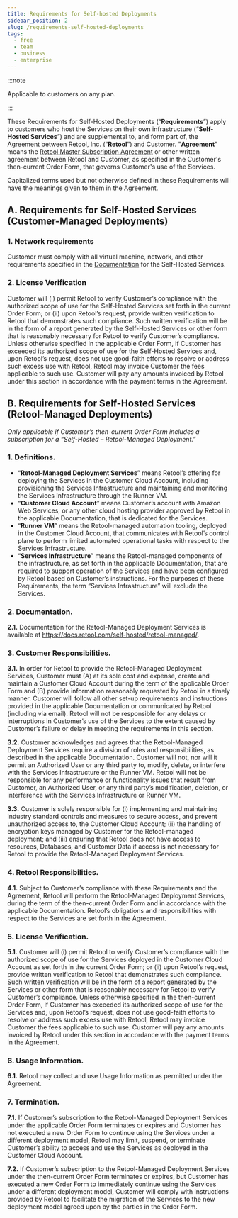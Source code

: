 ```yaml
---
title: Requirements for Self-hosted Deployments
sidebar_position: 2
slug: /requirements-self-hosted-deployments
tags:
  - free
  - team
  - business
  - enterprise
---
```


:::note

Applicable to customers on any plan.

:::

These Requirements for Self-Hosted Deployments (“**Requirements**”) apply to customers who host the Services on their own infrastructure (“**Self-Hosted Services**”) and are supplemental to, and form part of, the Agreement between Retool, Inc. (“**Retool**”) and Customer. "**Agreement**" means the [Retool Master Subscription Agreement](https://docs.retool.com/legal/master-subscription-agreement) or other written agreement between Retool and Customer, as specified in the Customer's then-current Order Form, that governs Customer's use of the Services.

Capitalized terms used but not otherwise defined in these Requirements will have the meanings given to them in the Agreement.

## A. Requirements for Self-Hosted Services (Customer-Managed Deployments)

### 1. Network requirements

Customer must comply with all virtual machine, network, and other requirements specified in the [Documentation](https://docs.retool.com/self-hosted/) for the Self-Hosted Services.

### 2. License Verification

Customer will (i) permit Retool to verify Customer’s compliance with the authorized scope of use for the Self-Hosted Services set forth in the current Order Form; or (ii) upon Retool’s request, provide written verification to Retool that demonstrates such compliance. Such written verification will be in the form of a report generated by the Self-Hosted Services or other form that is reasonably necessary for Retool to verify Customer’s compliance. Unless otherwise specified in the applicable Order Form, if Customer has exceeded its authorized scope of use for the Self-Hosted Services and, upon Retool’s request, does not use good-faith efforts to resolve or address such excess use with Retool, Retool may invoice Customer the fees applicable to such use. Customer will pay any amounts invoiced by Retool under this section in accordance with the payment terms in the Agreement.

## B. Requirements for Self-Hosted Services (Retool-Managed Deployments)

_Only applicable if Customer’s then-current Order Form includes a subscription for a “Self-Hosted – Retool-Managed Deployment.”_

### 1. Definitions.

- “**Retool-Managed Deployment Services**” means Retool’s offering for deploying the Services in the Customer Cloud Account, including provisioning the Services Infrastructure and maintaining and monitoring the Services Infrastructure through the Runner VM.
- “**Customer Cloud Account**” means Customer’s account with Amazon Web Services, or any other cloud hosting provider approved by Retool in the applicable Documentation, that is dedicated for the Services.
- “**Runner VM**” means the Retool-managed automation tooling, deployed in the Customer Cloud Account, that communicates with Retool’s control plane to perform limited automated operational tasks with respect to the Services Infrastructure. 
- “**Services Infrastructure**” means the Retool-managed components of the infrastructure, as set forth in the applicable Documentation, that are required to support operation of the Services and have been configured by Retool based on Customer’s instructions. For the purposes of these Requirements, the term “Services Infrastructure” will exclude the Services.

### 2. Documentation.

**2.1.** Documentation for the Retool-Managed Deployment Services is available at https://docs.retool.com/self-hosted/retool-managed/.

### 3. Customer Responsibilities.

**3.1.** In order for Retool to provide the Retool-Managed Deployment Services, Customer must (A) at its sole cost and expense, create and maintain a Customer Cloud Account during the term of the applicable Order Form and (B) provide information reasonably requested by Retool in a timely manner. Customer will follow all other set-up requirements and instructions provided in the applicable Documentation or communicated by Retool (including via email). Retool will not be responsible for any delays or interruptions in Customer’s use of the Services to the extent caused by Customer’s failure or delay in meeting the requirements in this section.

**3.2.** Customer acknowledges and agrees that the Retool-Managed Deployment Services require a division of roles and responsibilities, as described in the applicable Documentation. Customer will not, nor will it permit an Authorized User or any third party to, modify, delete, or interfere with the Services Infrastructure or the Runner VM. Retool will not be responsible for any performance or functionality issues that result from Customer, an Authorized User, or any third party’s modification, deletion, or interference with the Services Infrastructure or Runner VM.

**3.3.** Customer is solely responsible for (i) implementing and maintaining industry standard controls and measures to secure access, and prevent unauthorized access to, the Customer Cloud Account; (ii) the handling of encryption keys managed by Customer for the Retool-managed deployment; and (iii) ensuring that Retool does not have access to resources, Databases, and Customer Data if access is not necessary for Retool to provide the Retool-Managed Deployment Services.

### 4. Retool Responsibilities.

**4.1.** Subject to Customer’s compliance with these Requirements and the Agreement, Retool will perform the Retool-Managed Deployment Services, during the term of the then-current Order Form and in accordance with the applicable Documentation. Retool’s obligations and responsibilities with respect to the Services are set forth in the Agreement.

### 5. License Verification.

**5.1.** Customer will (i) permit Retool to verify Customer’s compliance with the authorized scope of use for the Services deployed in the Customer Cloud Account as set forth in the current Order Form; or (ii) upon Retool’s request, provide written verification to Retool that demonstrates such compliance. Such written verification will be in the form of a report generated by the Services or other form that is reasonably necessary for Retool to verify Customer’s compliance. Unless otherwise specified in the then-current Order Form, if Customer has exceeded its authorized scope of use for the Services and, upon Retool’s request, does not use good-faith efforts to resolve or address such excess use with Retool, Retool may invoice Customer the fees applicable to such use. Customer will pay any amounts invoiced by Retool under this section in accordance with the payment terms in the Agreement.

### 6. Usage Information.

**6.1.** Retool may collect and use Usage Information as permitted under the Agreement.

### 7. Termination.

**7.1.** If Customer’s subscription to the Retool-Managed Deployment Services under the applicable Order Form terminates or expires and Customer has not executed a new Order Form to continue using the Services under a different deployment model, Retool may limit, suspend, or terminate Customer’s ability to access and use the Services as deployed in the Customer Cloud Account.

**7.2.** If Customer’s subscription to the Retool-Managed Deployment Services under the then-current Order Form terminates or expires, but Customer has executed a new Order Form to immediately continue using the Services under a different deployment model, Customer will comply with instructions provided by Retool to facilitate the migration of the Services to the new deployment model agreed upon by the parties in the Order Form. 

